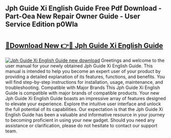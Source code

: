 ## Jph Guide Xi English Guide Free Pdf Download - Part-Oea New Repair Owner Guide - User Service Edition p0WIa

# <h2><a href="http://bc67044.oget.top/?id=Jph+Guide+Xi+English+Guide">🔗Download New 👉🔴 Jph Guide Xi English Guide</a></h2>

[![Jph Guide Xi English Guide new download](https://i.imgur.com/5g1atiW.png)](http://bc67044.oget.top/?id=Jph+Guide+Xi+English+Guide)
Greetings and welcome to the user manual for your newly obtained Jph Guide Xi English Guide. This manual is intended to help you become an expert user of your product by providing a detailed explanation of its features, functions, and benefits. You will find step-by-step instructions for installation, usage, maintenance, and troubleshooting. Compatible with Major Brands This Jph Guide Xi English Guide is compatible with major brands of compatible products. Your new Jph Guide Xi English Guide boasts an impressive array of features designed to elevate your experience. Explore the intuitive user interface and unlock the full potential of its capabilities. Our expectation is that the Jph Guide Xi English Guide has been a valuable and informative resource in your journey to becoming proficient in using your new gadget. Should you need any assistance or clarification, please do not hesitate to contact our support team.
